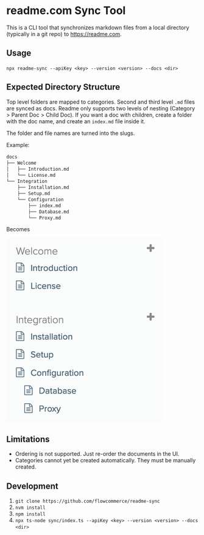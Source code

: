 # readme.com Sync Tool

This is a CLI tool that synchronizes markdown files from a local directory (typically in a git repo) to https://readme.com.

## Usage

`npx readme-sync --apiKey <key> --version <version> --docs <dir>`

## Expected Directory Structure

Top level folders are mapped to categories. Second and third level `.md` files are synced as docs. Readme only supports two levels of nesting (Category > Parent Doc > Child Doc). If you want a doc with children, create a folder with the doc name, and create an `index.md` file inside it.

The folder and file names are turned into the slugs.

Example:

```
docs
├── Welcome
│   ├── Introduction.md
│   └── License.md
└── Integration
    ├── Installation.md
    ├── Setup.md
    └── Configuration
        ├── index.md
        ├── Database.md
        └── Proxy.md
```

Becomes

![](result.png)

## Limitations

- Ordering is not supported. Just re-order the documents in the UI.
- Categories cannot yet be created automatically. They must be manually created.

## Development

1. `git clone https://github.com/flowcommerce/readme-sync`
1. `nvm install`
1. `npm install`
1. `npx ts-node sync/index.ts --apiKey <key> --version <version> --docs <dir>`

